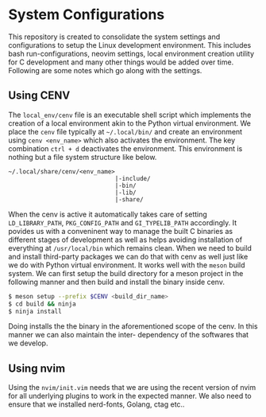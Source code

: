 # System Configurations

This repository is created to consolidate the system settings and configurations to setup the Linux development
environment. This includes bash run-configurations, neovim settings, local environment creation utility for C
development and many other things would be added over time. Following are some notes which go along with the settings.

## Using CENV

The `local_env/cenv` file is an executable shell script which implements the creation of a local environment akin to
the Python virtual environment. We place the `cenv` file typically at `~/.local/bin/` and create an environment using
`cenv <env_name>` which also activates the environment. The key combination `ctrl + d` deactivates the environment.
This environment is nothing but a file system structure like below.

```text
~/.local/share/cenv/<env_name>
                              |-include/
                              |-bin/
                              |-lib/
                              |-share/
```

When the cenv is active it automatically takes care of setting `LD_LIBRARY_PATH`, `PKG_CONFIG_PATH` and `GI_TYPELIB_PATH`
accordingly. It povides us with a conveninent way to manage the built C binaries as different stages of development as
well as helps avoiding installation of everything at `/usr/local/bin` which remains clean. When we need to build and
install third-party packages we can do that with cenv as well just like we do with Python virtual environment. It works
well with the `meson` build system. We can first setup the build directory for a meson project in the following manner
and then build and install the binary inside cenv.

```bash
$ meson setup --prefix $CENV <build_dir_name>
$ cd build && ninja
$ ninja install
```

Doing installs the the binary in the aforementioned scope of the cenv. In this manner we can also maintain the inter-
dependency of the softwares that we develop.

## Using nvim

Using the `nvim/init.vim` needs that we are using the recent version of nvim for all underlying plugins to work in the
expected manner. We also need to ensure that we installed nerd-fonts, Golang, ctag etc..


